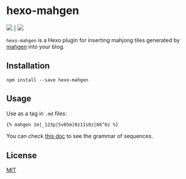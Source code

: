 # hexo-mahgen

![](https://img.shields.io/npm/l/hexo-mahgen) |
![](https://img.shields.io/npm/v/hexo-mahgen)

`hexo-mahgen` is a Hexo plugin for inserting mahjong tiles generated by [mahgen](https://github.com/eric200203/mahgen) into your blog.

## Installation

```shell
npm install --save hexo-mahgen
```

## Usage

Use as a tag in `.md` files:

```markdown
{% mahgen 1m|_123p|5v05m|0z11s0z|66^6z %}
```

You can check [this doc](https://github.com/eric200203/mahgen/blob/master/README.md) to see the grammar of sequences.

## License

[MIT](./LICENSE)

